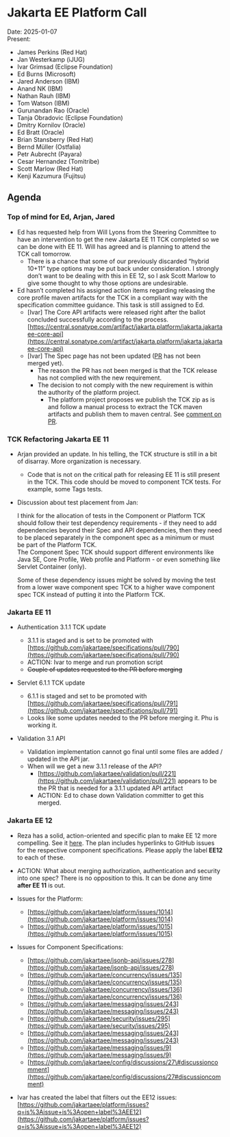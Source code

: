 # Jakarta EE Platform Call

Date: 2025-01-07  
Present:

- James Perkins (Red Hat)  
- Jan Westerkamp (iJUG)  
- Ivar Grimsad (Eclipse Foundation)  
- Ed Burns (Microsoft)  
- Jared Anderson (IBM)  
- Anand NK (IBM)  
- Nathan Rauh (IBM)  
- Tom Watson (IBM)  
- Gurunandan Rao (Oracle)  
- Tanja Obradovic (Eclipse Foundation)  
- Dmitry Kornilov (Oracle)  
- Ed Bratt (Oracle)  
- Brian Stansberry (Red Hat)  
- Bernd Müller (Ostfalia)  
- Petr Aubrecht (Payara)  
- Cesar Hernandez (Tomitribe)  
- Scott Marlow (Red Hat)  
- Kenji Kazumura (Fujitsu)

## Agenda

### Top of mind for Ed, Arjan, Jared

* Ed has requested help from Will Lyons from the Steering Committee to have an intervention to get the new Jakarta EE 11 TCK completed so we can be done with EE 11\. Will has agreed and is planning to attend the TCK call tomorrow.  
  * There is a chance that some of our previously discarded “hybrid 10+11” type options may be put back under consideration. I strongly don’t want to be dealing with this in EE 12, so I ask Scott Marlow to give some thought to why those options are undesirable.  
* Ed hasn’t completed his assigned action items regarding releasing the core profile maven artifacts for the TCK in a compliant way with the specification committee guidance. This task is still assigned to Ed.  
  * \[Ivar\] The Core API artifacts were released right after the ballot concluded successfully according to the process.  
    [https://central.sonatype.com/artifact/jakarta.platform/jakarta.jakartaee-core-api](https://central.sonatype.com/artifact/jakarta.platform/jakarta.jakartaee-core-api)  
  * \[Ivar\] The Spec page has not been updated  ([PR](https://github.com/jakartaee/specifications/pull/782) has not been merged yet).   
    * The reason the PR has not been merged is that the TCK release has not complied with the new requirement.  
    * The decision to not comply with the new requirement is within the authority of the platform project.  
      * The platform project proposes we publish the TCK zip as is and follow a manual process to extract the TCK maven artifacts and publish them to maven central. See [comment on PR](https://github.com/jakartaee/specifications/pull/782#issuecomment-2575717225).

### TCK Refactoring Jakarta EE 11

* Arjan provided an update. In his telling, the TCK structure is still in a bit of disarray. More organization is necessary.  
  * Code that is not on the critical path for releasing EE 11 is still present in the TCK. This code should be moved to component TCK tests. For example, some Tags tests.  
* Discussion about test placement from Jan:

  I think for the allocation of tests in the Component or Platform TCK should follow their test dependency requirements \- if they need to add dependencies beyond their Spec and API dependencies, then they need to be placed separately in the component spec as a minimum or must be part of the Platform TCK.  
  The Component Spec TCK should support different environments like Java SE, Core Profile, Web profile and Platform \- or even something like Servlet Container (only).  
     
  Some of these dependency issues might be solved by moving the test from a lower wave component spec TCK to a higher wave component spec TCK instead of putting it into the Platform TCK.


### Jakarta EE 11

* Authentication 3.1.1 TCK update  
  * 3.1.1 is staged and is set to be promoted with [https://github.com/jakartaee/specifications/pull/790](https://github.com/jakartaee/specifications/pull/790)  
  * ACTION: Ivar to merge and run promotion script  
  * ~~Couple of updates requested to the PR before merging~~  
       
* Servlet 6.1.1 TCK update  
  * 6.1.1 is staged and set to be promoted with [https://github.com/jakartaee/specifications/pull/791](https://github.com/jakartaee/specifications/pull/791)  
  * Looks like some updates needed to the PR before merging it.  Phu is working it.

* Validation 3.1 API  
  * Validation implementation cannot go final until some files are added / updated in the API jar.    
  * When will we get a new 3.1.1 release of the API?  
    * [https://github.com/jakartaee/validation/pull/221](https://github.com/jakartaee/validation/pull/221) appears to be the PR that is needed for a 3.1.1 updated API artifact  
    * ACTION: Ed to chase down Validation committer to get this merged.

### Jakarta EE 12

* Reza has a solid, action-oriented and specific plan to make EE 12 more compelling. See it [here](https://docs.google.com/document/d/1U2qEqF9K969t5b3YuX4cwex5LJPvF3bt1w27cdKNpDM/edit?tab=t.0). The plan includes hyperlinks to GitHub issues for the respective component specifications. Please apply the label **EE12** to each of these.  
* ACTION: What about merging authorization, authentication and security into one spec? There is no opposition to this. It can be done any time **after EE 11** is out.

* Issues for the Platform:  
  * [https://github.com/jakartaee/platform/issues/1014](https://github.com/jakartaee/platform/issues/1014)   
  * [https://github.com/jakartaee/platform/issues/1015](https://github.com/jakartaee/platform/issues/1015) 

* Issues for Component Specifications:  
  * [https://github.com/jakartaee/jsonb-api/issues/278](https://github.com/jakartaee/jsonb-api/issues/278)   
  * [https://github.com/jakartaee/concurrency/issues/135](https://github.com/jakartaee/concurrency/issues/135)   
  * [https://github.com/jakartaee/concurrency/issues/136](https://github.com/jakartaee/concurrency/issues/136)   
  * [https://github.com/jakartaee/messaging/issues/243](https://github.com/jakartaee/messaging/issues/243)   
  * [https://github.com/jakartaee/security/issues/295](https://github.com/jakartaee/security/issues/295)   
  * [https://github.com/jakartaee/messaging/issues/243](https://github.com/jakartaee/messaging/issues/243)   
  * [https://github.com/jakartaee/messaging/issues/9](https://github.com/jakartaee/messaging/issues/9)   
  * [https://github.com/jakartaee/config/discussions/27\#discussioncomment](https://github.com/jakartaee/config/discussions/27#discussioncomment) 

* Ivar has created the label that filters out the EE12 issues: [https://github.com/jakartaee/platform/issues?q=is%3Aissue+is%3Aopen+label%3AEE12](https://github.com/jakartaee/platform/issues?q=is%3Aissue+is%3Aopen+label%3AEE12) 
